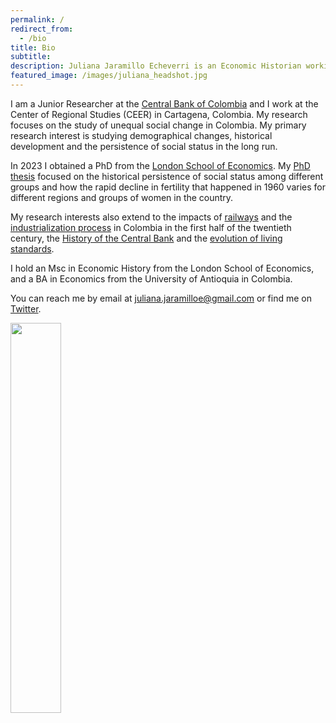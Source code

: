 ```yaml
---
permalink: /
redirect_from:
  - /bio
title: Bio
subtitle: 
description: Juliana Jaramillo Echeverri is an Economic Historian working on Latin America
featured_image: /images/juliana_headshot.jpg
---
```


I am a Junior Researcher at the [Central Bank of Colombia](https://investiga.banrep.gov.co/es) and I work at the Center of Regional Studies (CEER) in Cartagena, Colombia. My research focuses on the study of unequal social change in Colombia. My primary research interest is studying demographical changes, historical development and the persistence of social status in the long run. 

In 2023 I obtained a PhD from the [London School of Economics](https://www.lse.ac.uk/Economic-History/People/PhDs/Juliana-Jaramillo). My [PhD thesis](http://etheses.lse.ac.uk/4476/) focused on the historical persistence of social status among different groups and how the rapid decline in fertility that happened in 1960 varies for different regions and groups of women in the country.

My research interests also extend to the impacts of [railways](https://repositorio.banrep.gov.co/bitstream/handle/20.500.12134/6125/be_838.pdf?sequence=1) and the [industrialization process](https://economia.uniandes.edu.co/sites/default/files/seminariocede/892.pdf) in Colombia in the first half of the twentieth century, the [History of the Central Bank](https://repositorio.banrep.gov.co/bitstream/handle/20.500.12134/6998/?sequence=1) and the [evolution of living standards](https://link.springer.com/article/10.1007/s11698-018-0181-5).

I hold an Msc in Economic History from the London School of Economics, and a BA in Economics from the University of Antioquia in Colombia. 

You can reach me by email at [juliana.jaramilloe@gmail.com](mailto:juliana.jaramilloe@gmail.com) or find me on [Twitter](https://twitter.com/julia_jarame).

<img src="/images/juliana_headshot.jpg" width="40%">
